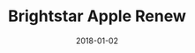 ---
layout: site
title: "Brightstar Apple Renew"
date: 2018-01-02
categories: [community]
version: 1.5.6
major: 1
minor: 5
patch: 6
slug: brightstar-apple-renew
link: https://reuserecycle.abbti.brightstarcorp.com/
permalink: /sites/:slug
---